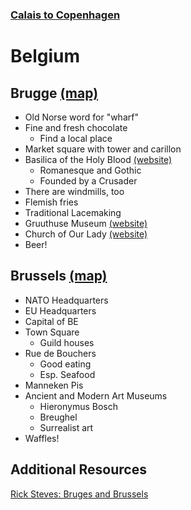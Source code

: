 ### [Calais to Copenhagen](cheese-and-wine/Overview.md)

# Belgium

## Brugge [(map)](https://www.google.com/maps/place/Bruges,+Belgium/@51.2609144,3.0820263,11z/data=!3m1!4b1!4m5!3m4!1s0x47c350d0c11e420d:0x1aa2f35ac8834df7!8m2!3d51.2091418!4d3.2248306)
- Old Norse word for "wharf"
- Fine and fresh chocolate
	- Find a local place
- Market square with tower and carillon
- Basilica of the Holy Blood [(website)](https://www.holyblood.com/homepage-of-the-basilica-of-the-holy-blood)
	- Romanesque and Gothic
	- Founded by a Crusader
- There are windmills, too
- Flemish fries
- Traditional Lacemaking
- Gruuthuse Museum [(website)](https://www.museabrugge.be/en)
- Church of Our Lady [(website)](https://www.museabrugge.be/en)
- Beer!

## Brussels [(map)](https://www.google.com/maps/place/Brussels,+Belgium/@50.8552114,4.3053777,12z/data=!3m1!4b1!4m5!3m4!1s0x47c3a4ed73c76867:0xc18b3a66787302a7!8m2!3d50.8476271!4d4.3571949)
- NATO Headquarters
- EU Headquarters
- Capital of BE
- Town Square
	- Guild houses
- Rue de Bouchers
	- Good eating
	- Esp. Seafood
- Manneken Pis
- Ancient and Modern Art Museums
	- Hieronymus Bosch
	- Breughel
	- Surrealist art
- Waffles!

## Additional Resources
[Rick Steves: Bruges and Brussels](https://www.youtube.com/watch?v=gZuI-dR9pfU)
